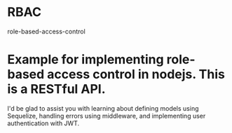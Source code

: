 # RBAC
role-based-access-control
# Example for implementing role-based access control in nodejs. This is a RESTful API.


I'd be glad to assist you with learning about defining models using Sequelize, handling errors using middleware, and implementing user authentication with JWT.

